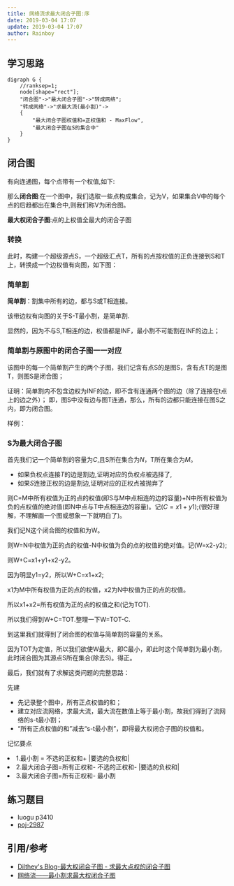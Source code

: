 ```yaml
---
title: 网络流求最大闭合子图:序
date: 2019-03-04 17:07
update: 2019-03-04 17:07
author: Rainboy
---
```


## 学习思路

```viz-dot
digraph G {
    //ranksep=1;
    node[shape="rect"];
    "闭合图"->"最大闭合子图"->"转成网络";
    "转成网络"->"求最大流(最小割)"->
    {
        "最大闭合子图权值和=正权值和 - MaxFlow",
        "最大闭合子图在S的集合中"
    }
}
```
## 闭合图

有向连通图，每个点带有一个权值,如下:

那么**闭合图**:在一个图中，我们选取一些点构成集合，记为V，如果集合V中的每个点的后趋都出在集合中,则我们称V为闭合图。


**最大权闭合子图**:点的上权值全最大的闭合子图

### 转换

此时，构建一个超级源点S，一个超级汇点T，所有的点按权值的正负连接到S和T上，转换成一个边权值有向图，如下图：

### 简单割

**简单割**：割集中所有的边，都与S或T相连接。

该带边权有向图的关于S-T最小割，是简单割.

显然的，因为不与S,T相连的边，权值都是INF，最小割不可能割在INF的边上；

### 简单割与原图中的闭合子图一一对应

该图中的每一个简单割产生的两个子图，我们记含有点S的是图S，含有点T的是图T，则图S是闭合图；

证明：简单割内不包含边权为INF的边，即不含有连通两个图的边（除了连接在t点上的边之外）；
即，图S中没有边与图T连通，那么，所有的边都只能连接在图S之内，即为闭合图。

样例：

### S为最大闭合子图

首先我们记一个简单割的容量为$C$,且S所在集合为$N$，T所在集合为$M$。

 - 如果负权点连接$T$的边是割边,证明对应的负权点被选择了,
 - 如果$S$连接正权的边是割边,证明对应的正权点被抛弃了

则C=M中所有权值为正的点的权值(即S与M中点相连的边的容量)+N中所有权值为负的点权值的绝对值(即N中点与T中点相连边的容量)。记($C=x1+y1$);(很好理解，不理解画一个图或想象一下就明白了)。

我们记N这个闭合图的权值和为W。

则W=N中权值为正的点的权值-N中权值为负的点的权值的绝对值。记(W=x2-y2);

则W+C=x1+y1+x2-y2。

因为明显y1=y2，所以W+C=x1+x2;

x1为M中所有权值为正的点的权值，x2为N中权值为正的点的权值。

所以x1+x2=所有权值为正的点的权值之和(记为TOT).

所以我们得到W+C=TOT.整理一下W=TOT-C.

到这里我们就得到了闭合图的权值与简单割的容量的关系。

因为TOT为定值，所以我们欲使W最大，即C最小，即此时这个简单割为最小割，此时闭合图为其源点S所在集合(除去S)。得正。

最后，我们就有了求解这类问题的完整思路：

先建
 - 先记录整个图中，所有正点权值的和；
 - 建立对应流网络，求最大流，最大流在数值上等于最小割，故我们得到了流网络的s-t最小割；
 - “所有正点权值的和”减去“s-t最小割”，即得最大权闭合子图的权值和。

<easy-memory-board size="2">
    <p slot="title">记忆要点</p>
    <li>1.最小割 = 不选的正权和+ |要选的负权和|</li>
    <li>2.最大闭合子图=所有正权和- 不选的正权和- |要选的负权和|</li>
    <li>3.最大闭合子图=所有正权和- 最小割</li>
</easy-memory-board>


## 练习题目

 - luogu p3410
 - [poj-2987](https://vjudge.net/problem/POJ-2987)

## 引用/参考

- [Dilthey's Blog-最大权闭合子图 - 求最大点权的闭合子图 ](https://www.cnblogs.com/dilthey/p/7565206.html)
- [网络流——最小割求最大权闭合子图](https://blog.csdn.net/can919/article/details/77603353)
